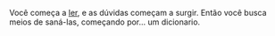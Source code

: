 Você começa a [ler](https://ebooks.adelaide.edu.au/s/spinoza/benedict/ethics/complete.html), e as dúvidas começam a 
surgir. Então você busca meios de saná-las, começando por...
um dicionario.
